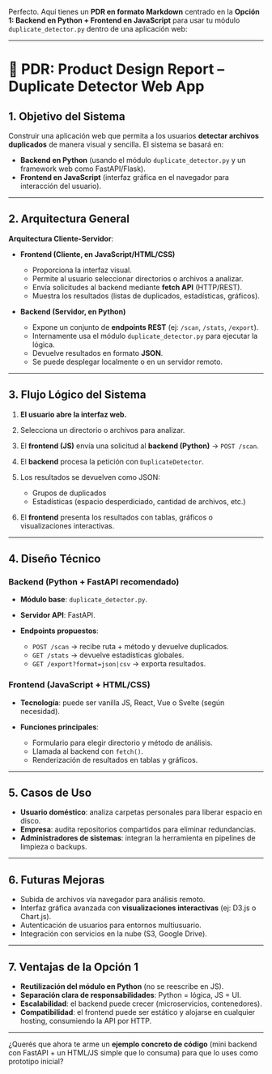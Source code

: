 Perfecto. Aquí tienes un **PDR en formato Markdown** centrado en la **Opción 1: Backend en Python + Frontend en JavaScript** para usar tu módulo `duplicate_detector.py` dentro de una aplicación web:

---

# 📑 PDR: Product Design Report – Duplicate Detector Web App

## 1. Objetivo del Sistema

Construir una aplicación web que permita a los usuarios **detectar archivos duplicados** de manera visual y sencilla.
El sistema se basará en:

* **Backend en Python** (usando el módulo `duplicate_detector.py` y un framework web como FastAPI/Flask).
* **Frontend en JavaScript** (interfaz gráfica en el navegador para interacción del usuario).

---

## 2. Arquitectura General

**Arquitectura Cliente-Servidor**:

* **Frontend (Cliente, en JavaScript/HTML/CSS)**

  * Proporciona la interfaz visual.
  * Permite al usuario seleccionar directorios o archivos a analizar.
  * Envía solicitudes al backend mediante **fetch API** (HTTP/REST).
  * Muestra los resultados (listas de duplicados, estadísticas, gráficos).

* **Backend (Servidor, en Python)**

  * Expone un conjunto de **endpoints REST** (ej: `/scan`, `/stats`, `/export`).
  * Internamente usa el módulo `duplicate_detector.py` para ejecutar la lógica.
  * Devuelve resultados en formato **JSON**.
  * Se puede desplegar localmente o en un servidor remoto.

---

## 3. Flujo Lógico del Sistema

1. **El usuario abre la interfaz web.**
2. Selecciona un directorio o archivos para analizar.
3. El **frontend (JS)** envía una solicitud al **backend (Python)** → `POST /scan`.
4. El **backend** procesa la petición con `DuplicateDetector`.
5. Los resultados se devuelven como JSON:

   * Grupos de duplicados
   * Estadísticas (espacio desperdiciado, cantidad de archivos, etc.)
6. El **frontend** presenta los resultados con tablas, gráficos o visualizaciones interactivas.

---

## 4. Diseño Técnico

### Backend (Python + FastAPI recomendado)

* **Módulo base**: `duplicate_detector.py`.
* **Servidor API**: FastAPI.
* **Endpoints propuestos**:

  * `POST /scan` → recibe ruta + método y devuelve duplicados.
  * `GET /stats` → devuelve estadísticas globales.
  * `GET /export?format=json|csv` → exporta resultados.

### Frontend (JavaScript + HTML/CSS)

* **Tecnología**: puede ser vanilla JS, React, Vue o Svelte (según necesidad).
* **Funciones principales**:

  * Formulario para elegir directorio y método de análisis.
  * Llamada al backend con `fetch()`.
  * Renderización de resultados en tablas y gráficos.

---

## 5. Casos de Uso

* **Usuario doméstico**: analiza carpetas personales para liberar espacio en disco.
* **Empresa**: audita repositorios compartidos para eliminar redundancias.
* **Administradores de sistemas**: integran la herramienta en pipelines de limpieza o backups.

---

## 6. Futuras Mejoras

* Subida de archivos vía navegador para análisis remoto.
* Interfaz gráfica avanzada con **visualizaciones interactivas** (ej: D3.js o Chart.js).
* Autenticación de usuarios para entornos multiusuario.
* Integración con servicios en la nube (S3, Google Drive).

---

## 7. Ventajas de la Opción 1

* **Reutilización del módulo en Python** (no se reescribe en JS).
* **Separación clara de responsabilidades**: Python = lógica, JS = UI.
* **Escalabilidad**: el backend puede crecer (microservicios, contenedores).
* **Compatibilidad**: el frontend puede ser estático y alojarse en cualquier hosting, consumiendo la API por HTTP.

---

¿Querés que ahora te arme un **ejemplo concreto de código** (mini backend con FastAPI + un HTML/JS simple que lo consuma) para que lo uses como prototipo inicial?
